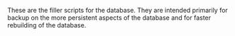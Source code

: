 These are the filler scripts for the database.  They are intended primarily for backup on the more persistent aspects of the database and for faster rebuilding of the database.
